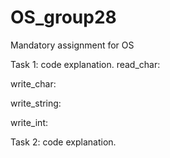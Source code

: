 # OS_group28
Mandatory assignment for OS

Task 1: code explanation.
read_char:


write_char:


write_string:


write_int:




Task 2: code explanation.

